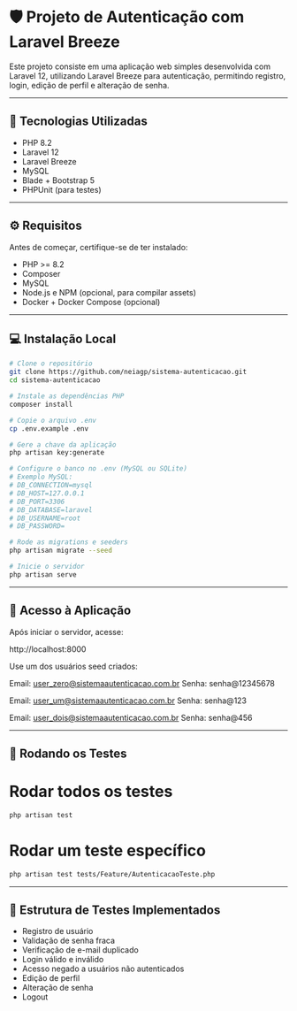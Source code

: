 # 🛡️ Projeto de Autenticação com Laravel Breeze

Este projeto consiste em uma aplicação web simples desenvolvida com Laravel 12, utilizando Laravel Breeze para autenticação, permitindo registro, login, edição de perfil e alteração de senha.

---

## 🚀 Tecnologias Utilizadas

- PHP 8.2
- Laravel 12
- Laravel Breeze
- MySQL
- Blade + Bootstrap 5
- PHPUnit (para testes)

---

## ⚙️ Requisitos

Antes de começar, certifique-se de ter instalado:

- PHP >= 8.2
- Composer
- MySQL
- Node.js e NPM (opcional, para compilar assets)
- Docker + Docker Compose (opcional)

---

## 💻 Instalação Local

```bash
# Clone o repositório
git clone https://github.com/neiagp/sistema-autenticacao.git
cd sistema-autenticacao

# Instale as dependências PHP
composer install

# Copie o arquivo .env
cp .env.example .env

# Gere a chave da aplicação
php artisan key:generate

# Configure o banco no .env (MySQL ou SQLite)
# Exemplo MySQL:
# DB_CONNECTION=mysql
# DB_HOST=127.0.0.1
# DB_PORT=3306
# DB_DATABASE=laravel
# DB_USERNAME=root
# DB_PASSWORD=

# Rode as migrations e seeders
php artisan migrate --seed

# Inicie o servidor
php artisan serve
```

---

## 👥 Acesso à Aplicação

Após iniciar o servidor, acesse:

http://localhost:8000

Use um dos usuários seed criados:

Email: user_zero@sistemaautenticacao.com.br
Senha: senha@12345678

Email: user_um@sistemaautenticacao.com.br
Senha: senha@123

Email: user_dois@sistemaautenticacao.com.br
Senha: senha@456

---

## 🧪 Rodando os Testes

# Rodar todos os testes
```bash
php artisan test
```

# Rodar um teste específico
```bash
php artisan test tests/Feature/AutenticacaoTeste.php
```

---

## 🧬 Estrutura de Testes Implementados
- Registro de usuário
- Validação de senha fraca
- Verificação de e-mail duplicado
- Login válido e inválido
- Acesso negado a usuários não autenticados
- Edição de perfil
- Alteração de senha
- Logout